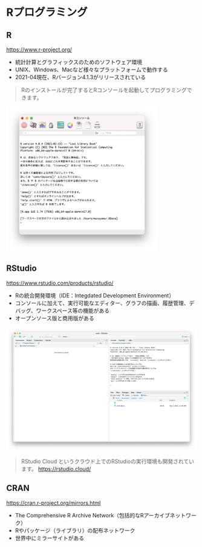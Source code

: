 # Rプログラミング

## R

https://www.r-project.org/

* 統計計算とグラフィックスのためのソフトウェア環境
* UNIX、Windows、Macなど様々なプラットフォームで動作する
* 2021-04現在、Rバージョン4.1.3がリリースされている

> Rのインストールが完了するとRコンソールを起動してプログラミングできます。

<img src="img/01.png" width="400px">


## RStudio

https://www.rstudio.com/products/rstudio/

* Rの統合開発環境（IDE：Integdated Development Environment）
* コンソールに加えて、実行可能なエディター、グラフの描画、履歴管理、デバッグ、ワークスペース等の機能がある
* オープンソース版と商用版がある

<img src="img/02.png" width="600px">

> RStudio Cloud というクラウド上でのRStudioの実行環境も開発されています。 https://rstudio.cloud/


## CRAN

https://cran.r-project.org/mirrors.html

* The Comprehensive R Archive Network（包括的なRアーカイブネットワーク）
* Rやパッケージ（ライブラリ）の配布ネットワーク
* 世界中にミラーサイトがある
